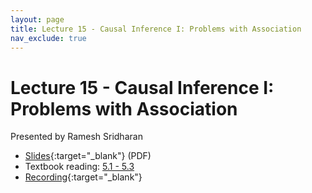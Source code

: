 ```yaml
---
layout: page
title: Lecture 15 - Causal Inference I: Problems with Association
nav_exclude: true
---
```


# Lecture 15 - Causal Inference I: Problems with Association

Presented by Ramesh Sridharan

- [Slides](https://docs.google.com/presentation/d/1f5JPNCCjAIUsU_E5YRa_DgnRi1ryphC6jqM7JoyndKA/edit?usp=sharing){:target="_blank"} (PDF)
- Textbook reading: [5.1 - 5.3](https://data102.org/ds-102-book/content/chapters/05/intro.html)
- [Recording](https://bcourses.berkeley.edu/courses/1532439/pages/lecture-15-causal-inference-i-problems-with-association){:target="_blank"}
